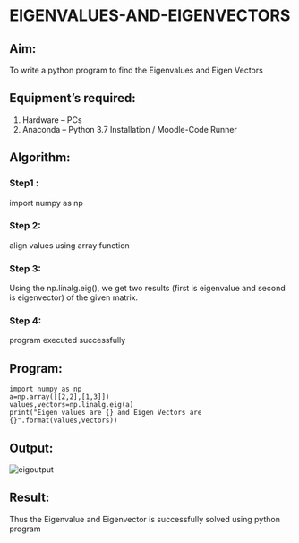 # EIGENVALUES-AND-EIGENVECTORS
## Aim:
To write a python program to find the Eigenvalues and Eigen Vectors
## Equipment’s required:
1. 	Hardware – PCs
2. 	Anaconda – Python 3.7 Installation / Moodle-Code Runner
## Algorithm:
### Step1 : 
import numpy as np
### Step 2: 
align values using array function
### Step 3:
 Using the np.linalg.eig(),  we get two results (first is eigenvalue and second is eigenvector) of the given matrix.
### Step 4: 
program executed successfully

## Program:
```
import numpy as np
a=np.array([[2,2],[1,3]])
values,vectors=np.linalg.eig(a)
print("Eigen values are {} and Eigen Vectors are {}".format(values,vectors))
```

## Output:
![eigoutput](https://user-images.githubusercontent.com/118344695/210394312-00ae948d-b609-46dd-aa62-7db95e703f80.png)

## Result:
Thus the Eigenvalue and Eigenvector is successfully solved using python program
